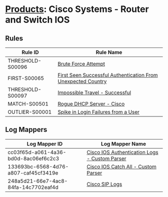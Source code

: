 # [Products](README.md): Cisco Systems - Router and Switch IOS

## Rules

|Rule ID|Rule Name|
|----|----|
|THRESHOLD-S00096|[Brute Force Attempt](../rules/THRESHOLD-S00096.md)|
|FIRST-S00065|[First Seen Successful Authentication From Unexpected Country](../rules/FIRST-S00065.md)|
|THRESHOLD-S00097|[Impossible Travel - Successful](../rules/THRESHOLD-S00097.md)|
|MATCH-S00501|[Rogue DHCP Server - Cisco](../rules/MATCH-S00501.md)|
|OUTLIER-S00001|[Spike in Login Failures from a User](../rules/OUTLIER-S00001.md)|


## Log Mappers

|Log Mapper ID|Log Mapper Name|
|----|----|
|cc03f65d-a061-4a36-bd0d-8ac06ef6c2c3|[Cisco IOS Authentication Logs - Custom Parser](../mappings/cc03f65d-a061-4a36-bd0d-8ac06ef6c2c3.md)|
|133693bc-6568-4d76-a807-caf45cf3419e|[Cisco IOS Catch All - Custom Parser](../mappings/133693bc-6568-4d76-a807-caf45cf3419e.md)|
|248a5d21-66e7-4ac8-84fa-14c7702eaf4d|[Cisco SIP Logs](../mappings/248a5d21-66e7-4ac8-84fa-14c7702eaf4d.md)|


